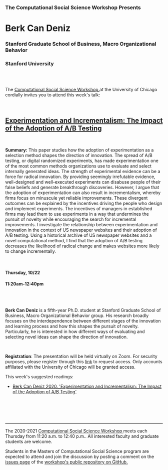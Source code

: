 <h3 class=pfblock-header> The Computational Social Science Workshop Presents </h3>

<h1 class=pfblock-header3> Berk Can Deniz</h1>
<h3 class=pfblock-header3> Stanford Graduate School of Business, Macro Organizational Behavior </h3>
<h3 class=pfblock-header3> Stanford University </h3>

<br><br>



<p class=pfblock-header3>The <a href="https://macss.uchicago.edu/content/computation-workshop"> Computational Social Science Workshop </a> at the University of Chicago cordially invites you to attend this week's talk:</p>



<br>

<div class=pfblock-header3>
<h2 class=pfblock-header>
  <a href=https://github.com/uchicago-computation-workshop/Fall2020/tree/master/10-22_Can_Deniz> Experimentation and Incrementalism: The Impact of the Adoption of A/B Testing </a>
</h2>

<br>
</div>



<p class=footertext2>

**Summary:** This paper studies how the adoption of experimentation as a selection method shapes the direction of innovation. The spread of A/B testing, or digital randomized experiments, has made experimentation one of the most common methods organizations use to evaluate and select internally generated ideas. The strength of experimental evidence can be a force for radical innovation. By providing seemingly irrefutable evidence, well-designed and well-executed experiments can disabuse people of their false beliefs and generate breakthrough discoveries. However, I argue that the adoption of experimentation can also result in incrementalism, whereby firms focus on minuscule yet reliable improvements. These divergent outcomes can be explained by the incentives driving the people who design and implement experiments. The incentives of managers in established firms may lead them to use experiments in a way that undermines the pursuit of novelty while encouraging the search for incremental improvements. I investigate the relationship between experimentation and innovation in the context of US newspaper websites and their adoption of A/B testing. Using a historical archive of US newspaper websites and a novel computational method, I find that the adoption of A/B testing decreases the likelihood of radical change and makes websites more likely to change incrementally.


</p>

<br>

<h4 class=pfblock-header3> Thursday, 10/22 </h4>
<h4 class=pfblock-header3> 11:20am-12:40pm </h4>

<br><br>

<p class=footertext2>

**Berk Can Deniz** is a fifth-year Ph.D. student at Stanford Graduate School of Business, Macro Organizational Behavior group. His research broadly focuses on the interdependence between different stages of the innovation and learning process and how this shapes the pursuit of novelty. Particularly, he is interested in how different ways of evaluating and selecting novel ideas can shape the direction of innovation.
</p>

<br>

**Registration**: The presentation will be held virtually on Zoom. For security purposes, please register through this [link](https://uchicago.zoom.us/meeting/register/tJAuceGupj0tGtCwYzciJ6V8bpQA0Oh7amGY) to request access. Only accounts affiliated with the University of Chicago will be granted access.


This week's suggested readings:

- [Berk Can Deniz 2020. 'Experimentation and Incrementalism: The Impact of the Adoption of A/B Testing'](https://github.com/uchicago-computation-workshop/Fall2020/blob/master/10-22_Can_Deniz/Deniz_BerkCan_Oct10_AB_Testing.pdf)


<br>

<br><br>

---

<p class=footertext> The 2020-2021 <a href="https://macss.uchicago.edu/content/computation-workshop"> Computational Social Science Workshop </a> meets each Thursday from 11:20 a.m. to 12:40 p.m.. All interested faculty and graduate students are welcome.</p>



<p class=footertext>Students in the Masters of Computational Social Science program are expected to attend and join the discussion by posting a comment on the <a href=https://github.com/uchicago-computation-workshop/Fall2020/issues/5>issues page</a> of the <a href=https://github.com/uchicago-computation-workshop/Fall2020/tree/master/10-22_Can_Deniz>workshop's public repository on GitHub.</a></p>
